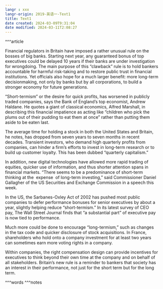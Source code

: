 ```yaml
---
langr : xxx
langr-origin: 2019-英语一-Text1
title: Text1
date created: 2024-03-09T9:31:04
date modified: 2024-03-11T2:08:27
---
```


^^^article

Financial regulators in Britain have imposed a rather unusual rule on the bosses of big banks. Starting next year, any guaranteed bonus of top executives could be delayed 10 years if their banks are under investigation for wrongdoing. The main purpose of this “clawback” rule is to hold bankers accountable for harmful risk-taking and to restore public trust in financial institutions. Yet officials also hope for a much larger benefit: more long-term decisionmaking, not only by banks but by all corporations, to build a stronger economy for future generations.

“Short-termism” or the desire for quick profits, has worsened in publicly traded companies, says the Bank of England’s top economist, Andrew Haldane. He quotes a giant of classical economics, Alfred Marshall, in describing this financial impatience as acting like “children who pick the plums out of their pudding to eat them at once” rather than putting them aside to be eaten last.

The average time for holding a stock in both the United States and Britain, he notes, has dropped from seven years to seven months in recent decades. Transient investors, who demand high quarterly profits from companies, can hinder a firm’s efforts to invest in long-term research or to build up customer loyalty. This has been dubbed “quarterly capitalism.”

In addition, new digital technologies have allowed more rapid trading of equities, quicker use of information, and thus shorter attention spans in financial markets. “There seems to be a predominance of short-term thinking at the  expense  of long-term investing,” said Commissioner Daniel Gallagher of the US Securities and Exchange Commission in a speech this week.

In the US, the Sarbanes-Oxley Act of 2002 has pushed most public companies to defer performance bonuses for senior executives by about a year, slightly helping reduce “short-termism.” In its latest survey of CEO pay, The Wall Street Journal finds that “a substantial part” of executive pay is now tied to performance.

Much more could be done to encourage “long-termism,” such as changes in the tax code and quicker disclosure of stock acquisitions. In France, shareholders who hold onto a company investment for at least two years can sometimes earn more voting rights in a company.

Within companies, the right compensation design can provide incentives for executives to think beyond their own time at the company and on behalf of all stakeholders. Britain’s new rule is a reminder to bankers that society has an interest in their performance, not just for the short term but for the long term.




^^^words
^^^notes
